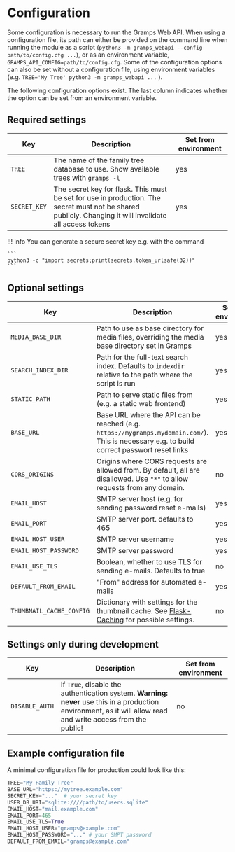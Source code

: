 # Configuration

Some configuration is necessary to run the Gramps Web API. When using a configuration file, its path can either be provided on the command line when running the module as a script (`python3 -m gramps_webapi --config path/to/config.cfg ...`), or as an environment variable, `GRAMPS_API_CONFIG=path/to/config.cfg`. Some of the configuration options can also be set without a configuration file, using environment variables (e.g. `TREE='My Tree' python3 -m gramps_webapi ...` ).

The following configuration options exist. The last column indicates whether the option can be set from an environment variable.


## Required settings

Key | Description | Set from environment
----|-------------|---------------------
`TREE` | The name of the family tree database to use. Show available trees with `gramps -l` | yes
`SECRET_KEY` | The secret key for flask. This must be set for use in production. The secret must not be shared publicly. Changing it will invalidate all access tokens | yes

!!! info
    You can generate a secure secret key e.g. with the command

    ```
    python3 -c "import secrets;print(secrets.token_urlsafe(32))"
    ```

## Optional settings

Key | Description | Set from environment
----|-------------|---------------------
`MEDIA_BASE_DIR` | Path to use as base directory for media files, overriding the media base directory set in Gramps | yes
`SEARCH_INDEX_DIR` | Path for the full-text search index. Defaults to `indexdir` relative to the path where the script is run | yes
`STATIC_PATH` | Path to serve static files from (e.g. a static web frontend) | yes
`BASE_URL` | Base URL where the API can be reached (e.g. `https://mygramps.mydomain.com/`). This is necessary e.g. to build correct passwort reset links | yes
`CORS_ORIGINS` | Origins where CORS requests are allowed from. By default, all are disallowed. Use `"*"` to allow requests from any domain. | no
`EMAIL_HOST` | SMTP server host (e.g. for sending password reset e-mails) | yes
`EMAIL_PORT` | SMTP server port. defaults to 465 | yes
`EMAIL_HOST_USER` | SMTP server username | yes
`EMAIL_HOST_PASSWORD` | SMTP server password | yes
`EMAIL_USE_TLS` | Boolean, whether to use TLS for sending e-mails. Defaults to true  | no
`DEFAULT_FROM_EMAIL` | "From" address for automated e-mails | yes
`THUMBNAIL_CACHE_CONFIG` | Dictionary with settings for the thumbnail cache. See [Flask-Caching](https://flask-caching.readthedocs.io/en/latest/) for possible settings. | no


## Settings only during development

Key | Description | Set from environment
----|-------------|---------------------
`DISABLE_AUTH` | If `True`, disable the authentication system. **Warning: never** use this in a production environment, as it will allow read and write access from the public! | no

## Example configuration file

A minimal configuration file for production could look like this:
```python
TREE="My Family Tree"
BASE_URL="https://mytree.example.com"
SECRET_KEY="..."  # your secret key
USER_DB_URI="sqlite:////path/to/users.sqlite"
EMAIL_HOST="mail.example.com"
EMAIL_PORT=465
EMAIL_USE_TLS=True
EMAIL_HOST_USER="gramps@example.com"
EMAIL_HOST_PASSWORD="..." # your SMPT password
DEFAULT_FROM_EMAIL="gramps@example.com"
```
